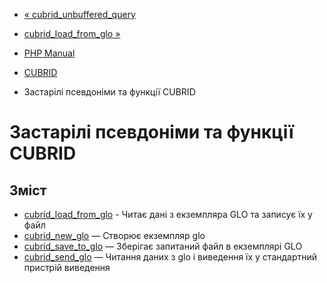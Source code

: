 - [« cubrid_unbuffered_query](function.cubrid-unbuffered-query.md)
- [cubrid_load_from_glo »](function.cubrid-load-from-glo.md)

- [PHP Manual](index.md)
- [CUBRID](book.cubrid.md)
- Застарілі псевдоніми та функції CUBRID

# Застарілі псевдоніми та функції CUBRID

## Зміст

- [cubrid_load_from_glo](function.cubrid-load-from-glo.md) - Читає
дані з екземпляра GLO та записує їх у файл
- [cubrid_new_glo](function.cubrid-new-glo.md) — Створює екземпляр
glo
- [cubrid_save_to_glo](function.cubrid-save-to-glo.md) — Зберігає
запитаний файл в екземплярі GLO
- [cubrid_send_glo](function.cubrid-send-glo.md) — Читання даних з
glo і виведення їх у стандартний пристрій виведення
